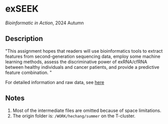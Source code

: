 # exSEEK
*Bioinformatic in Action*, 2024 Autumn   

## Description

"This assignment hopes that readers will use bioinformatics tools to extract features from second-generation sequencing data, employ some machine learning methods, assess the discriminative power of exRNA/cfRNA between healthy individuals and cancer patients, and provide a predictive feature combination.
"

For detailed information and raw data, see [here](https://book.ncrnalab.org/teaching/part-v.-assignments/1.quiz_exrna)

## Notes

1. Most of the intermediate files are omitted because of space limitations.
2. The origin folder is: `/WORK/hechang/summer` on the T-cluster.

